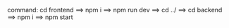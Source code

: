 command: cd frontend ==> npm i 
==> npm run dev
==> cd ../
==> cd backend
==> npm i 
==> npm start
 
